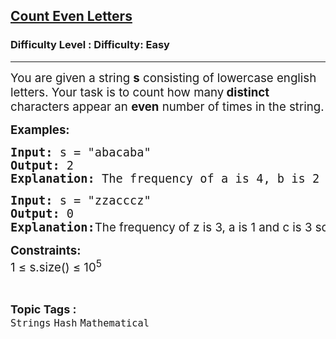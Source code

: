 <h2><a href="https://www.geeksforgeeks.org/problems/count-even-letters/1?page=1&category=Strings&difficulty=Easy&status=unsolved&sortBy=latest">Count Even Letters</a></h2><h3>Difficulty Level : Difficulty: Easy</h3><hr><div class="problems_problem_content__Xm_eO"><p><span style="font-size: 14pt;">You are given a string <strong>s</strong> consisting of lowercase english letters. Your task is to count how many<strong> distinct</strong> characters appear an <strong>even</strong> number of times in the string.</span></p>
<p><strong><span style="font-size: 14pt;">Examples:</span></strong></p>
<pre><span style="font-size: 14pt;"><strong style="font-size: 14pt;">Input: </strong><span style="font-size: 14pt;">s = "<span style="font-size: 18.6667px;">abacaba"</span><br></span><strong style="font-size: 14pt;">Output: </strong><span style="font-size: 14pt;">2<br></span><strong style="font-size: 14pt;">Explanation: </strong><span style="font-size: 14pt;">The</span><strong style="font-size: 14pt;"> </strong><span style="font-size: 14pt;">frequency of a is 4, b is 2 and c is 1 so there are 2 characters with even frequency.<br></span></span></pre>
<pre><strong><span style="font-size: 14pt;">Input: </span></strong><span style="font-size: 14pt;">s = "zzacccz"</span><strong><span style="font-size: 14pt;"><br>Output:</span></strong><span style="font-size: 14pt;"> 0</span><strong><span style="font-size: 14pt;"><br>Explanation:</span></strong><span style="font-family: -apple-system, BlinkMacSystemFont, 'Segoe UI', Roboto, Oxygen, Ubuntu, Cantarell, 'Open Sans', 'Helvetica Neue', sans-serif;"><span style="font-size: 14pt;">T</span></span><span style="font-family: -apple-system, BlinkMacSystemFont, 'Segoe UI', Roboto, Oxygen, Ubuntu, Cantarell, 'Open Sans', 'Helvetica Neue', sans-serif;"><span style="font-size: 14pt;">he frequency of z is 3, a is 1 and c is 3 so there are no characters with even frequency.</span></span></pre>
<p><strong><span style="font-size: 14pt;">Constraints:<br></span></strong><span style="font-size: 14pt;">1 ≤ s.size() ≤ 10<sup>5</sup></span></p></div><br><p><span style=font-size:18px><strong>Topic Tags : </strong><br><code>Strings</code>&nbsp;<code>Hash</code>&nbsp;<code>Mathematical</code>&nbsp;